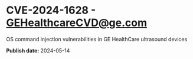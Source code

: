 # CVE-2024-1628 - GEHealthcareCVD@ge.com

OS command injection vulnerabilities in GE HealthCare ultrasound devices

**Publish date:** 2024-05-14
